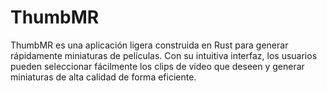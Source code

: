 # ThumbMR
ThumbMR es una aplicación ligera construida en Rust para generar rápidamente miniaturas de películas. Con su intuitiva interfaz, los usuarios pueden seleccionar fácilmente los clips de vídeo que deseen y generar miniaturas de alta calidad de forma eficiente. 
